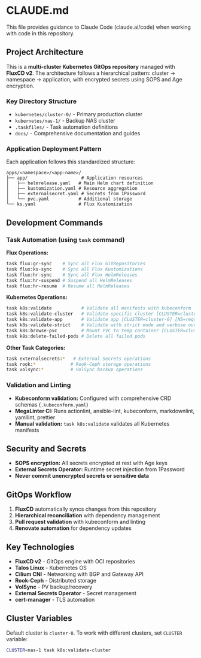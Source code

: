 # CLAUDE.md

This file provides guidance to Claude Code (claude.ai/code) when working with code in this repository.

## Project Architecture

This is a **multi-cluster Kubernetes GitOps repository** managed with **FluxCD v2**. The architecture follows a hierarchical pattern: cluster → namespace → application, with encrypted secrets using SOPS and Age encryption.

### Key Directory Structure

- `kubernetes/cluster-0/` - Primary production cluster
- `kubernetes/nas-1/` - Backup NAS cluster
- `.taskfiles/` - Task automation definitions
- `docs/` - Comprehensive documentation and guides

### Application Deployment Pattern

Each application follows this standardized structure:
```
apps/<namespace>/<app-name>/
├── app/                    # Application resources
│   ├── helmrelease.yaml   # Main Helm chart definition
│   ├── kustomization.yaml # Resource aggregation
│   ├── externalsecret.yaml # Secrets from 1Password
│   └── pvc.yaml           # Additional storage
└── ks.yaml                # Flux Kustomization
```

## Development Commands

### Task Automation (using `task` command)

**Flux Operations:**
```bash
task flux:gr-sync    # Sync all Flux GitRepositories
task flux:ks-sync    # Sync all Flux Kustomizations  
task flux:hr-sync    # Sync all Flux HelmReleases
task flux:hr-suspend # Suspend all HelmReleases
task flux:hr-resume  # Resume all HelmReleases
```

**Kubernetes Operations:**
```bash
task k8s:validate           # Validate all manifests with kubeconform
task k8s:validate-cluster   # Validate specific cluster [CLUSTER=cluster-0]
task k8s:validate-app       # Validate app [CLUSTER=cluster-0] [NS=required] [APP=required]
task k8s:validate-strict    # Validate with strict mode and verbose output
task k8s:browse-pvc         # Mount PVC to temp container [CLUSTER=cluster-0] [NS=default] [CLAIM=required]
task k8s:delete-failed-pods # Delete all failed pods
```

**Other Task Categories:**
```bash
task externalsecrets:*   # External Secrets operations
task rook:*             # Rook-Ceph storage operations  
task volsync:*          # VolSync backup operations
```

### Validation and Linting

- **Kubeconform validation:** Configured with comprehensive CRD schemas (`.kubeconform.yaml`)
- **MegaLinter CI:** Runs actionlint, ansible-lint, kubeconform, markdownlint, yamllint, prettier
- **Manual validation:** `task k8s:validate` validates all Kubernetes manifests

## Security and Secrets

- **SOPS encryption:** All secrets encrypted at rest with Age keys
- **External Secrets Operator:** Runtime secret injection from 1Password
- **Never commit unencrypted secrets or sensitive data**

## GitOps Workflow

1. **FluxCD** automatically syncs changes from this repository
2. **Hierarchical reconciliation** with dependency management
3. **Pull request validation** with kubeconform and linting
4. **Renovate automation** for dependency updates

## Key Technologies

- **FluxCD v2** - GitOps engine with OCI repositories
- **Talos Linux** - Kubernetes OS
- **Cilium CNI** - Networking with BGP and Gateway API
- **Rook-Ceph** - Distributed storage
- **VolSync** - PV backup/recovery
- **External Secrets Operator** - Secret management
- **cert-manager** - TLS automation

## Cluster Variables

Default cluster is `cluster-0`. To work with different clusters, set `CLUSTER` variable:
```bash
CLUSTER=nas-1 task k8s:validate-cluster
```